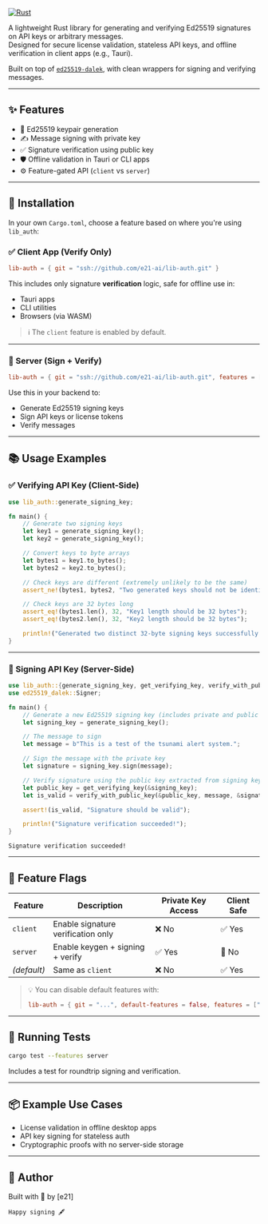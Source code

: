 [![Rust](https://github.com/e21-ai/lib-auth/actions/workflows/rust.yml/badge.svg)](https://github.com/e21-ai/lib-auth/actions/workflows/rust.yml)

A lightweight Rust library for generating and verifying Ed25519 signatures on API keys or arbitrary messages.  
Designed for secure license validation, stateless API keys, and offline verification in client apps (e.g., Tauri).

Built on top of [`ed25519-dalek`](https://docs.rs/ed25519-dalek), with clean wrappers for signing and verifying messages.

---

## ✨ Features

- 🔐 Ed25519 keypair generation
- ✍️ Message signing with private key
- ✅ Signature verification using public key
- 🛡️ Offline validation in Tauri or CLI apps
- ⚙️ Feature-gated API (`client` vs `server`)

---

## 🔧 Installation

In your own `Cargo.toml`, choose a feature based on where you're using `lib_auth`:

### ✅ Client App (Verify Only)

```toml
lib-auth = { git = "ssh://github.com/e21-ai/lib-auth.git" }
````

This includes only signature **verification** logic, safe for offline use in:

* Tauri apps
* CLI utilities
* Browsers (via WASM)

> ℹ️ The `client` feature is enabled by default.

---

### 🔐 Server (Sign + Verify)

```toml
lib-auth = { git = "ssh://github.com/e21-ai/lib-auth.git", features = ["server"] }

```

Use this in your backend to:

* Generate Ed25519 signing keys
* Sign API keys or license tokens
* Verify messages

---

## 📚 Usage Examples

### ✅ Verifying API Key (Client-Side)

```rust
use lib_auth::generate_signing_key;

fn main() {
    // Generate two signing keys
    let key1 = generate_signing_key();
    let key2 = generate_signing_key();

    // Convert keys to byte arrays
    let bytes1 = key1.to_bytes();
    let bytes2 = key2.to_bytes();

    // Check keys are different (extremely unlikely to be the same)
    assert_ne!(bytes1, bytes2, "Two generated keys should not be identical");

    // Check keys are 32 bytes long
    assert_eq!(bytes1.len(), 32, "Key1 length should be 32 bytes");
    assert_eq!(bytes2.len(), 32, "Key2 length should be 32 bytes");

    println!("Generated two distinct 32-byte signing keys successfully.");
}

```

---

### 🔐 Signing API Key (Server-Side)

```rust
use lib_auth::{generate_signing_key, get_verifying_key, verify_with_public_key};
use ed25519_dalek::Signer;

fn main() {
    // Generate a new Ed25519 signing key (includes private and public keys)
    let signing_key = generate_signing_key();

    // The message to sign
    let message = b"This is a test of the tsunami alert system.";

    // Sign the message with the private key
    let signature = signing_key.sign(message);

    // Verify signature using the public key extracted from signing key
    let public_key = get_verifying_key(&signing_key);
    let is_valid = verify_with_public_key(&public_key, message, &signature);

    assert!(is_valid, "Signature should be valid");

    println!("Signature verification succeeded!");
}

```
```
Signature verification succeeded!
```
---

## 🔐 Feature Flags

| Feature     | Description                        | Private Key Access | Client Safe |
| ----------- | ---------------------------------- | ------------------ | ----------- |
| `client`    | Enable signature verification only | ❌ No               | ✅ Yes       |
| `server`    | Enable keygen + signing + verify   | ✅ Yes              | 🚫 No       |
| *(default)* | Same as `client`                   | ❌ No               | ✅ Yes       |

> 💡 You can disable default features with:
>
> ```toml
> lib-auth = { git = "...", default-features = false, features = ["server"] }
> ```

---

## 🧪 Running Tests

```bash
cargo test --features server
```

Includes a test for roundtrip signing and verification.

---

## 📦 Example Use Cases

* License validation in offline desktop apps
* API key signing for stateless auth
* Cryptographic proofs with no server-side storage

---

## 👤 Author

Built with 🦀 by \[e21]

```
Happy signing 🖋️
```
